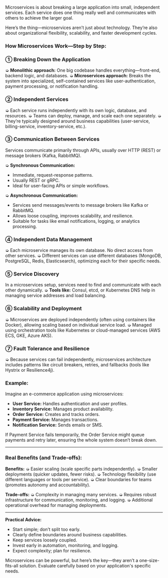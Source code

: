 Microservices is about breaking a large application into small, independent services. Each service does one thing really well and communicates with others to achieve the larger goal.

Here’s the thing—microservices aren’t just about technology. They’re also about organizational flexibility, scalability, and faster development cycles.

### How Microservices Work—Step by Step:

### ➀ Breaking Down the Application

➭ **Monolithic approach:** One big codebase handles everything—front-end, backend logic, and databases.
➭ **Microservices approach:** Breaks the system into specialized, self-contained services like user-authentication, payment processing, or notification handling.

### ➁ Independent Services

➭ Each service runs independently with its own logic, database, and resources.
➭ Teams can deploy, manage, and scale each one separately.
➭ They’re typically designed around business capabilities (user-service, billing-service, inventory-service, etc.).

### ➂ Communication Between Services

Services communicate primarily through APIs, usually over HTTP (REST) or message brokers (Kafka, RabbitMQ).

➭ **Synchronous Communication:**

* Immediate, request-response patterns.
* Usually REST or gRPC.
* Ideal for user-facing APIs or simple workflows.

➭ **Asynchronous Communication:**

* Services send messages/events to message brokers like Kafka or RabbitMQ.
* Allows loose coupling, improves scalability, and resilience.
* Suitable for tasks like email notifications, logging, or analytics processing.

### ➃ Independent Data Management

➭ Each microservice manages its own database. No direct access from other services.
➭ Different services can use different databases (MongoDB, PostgreSQL, Redis, Elasticsearch), optimizing each for their specific needs.

### ➄ Service Discovery

In a microservices setup, services need to find and communicate with each other dynamically.
➭ **Tools like:** Consul, etcd, or Kubernetes DNS help in managing service addresses and load balancing.

### ➅ Scalability and Deployment

➭ Microservices are deployed independently (often using containers like Docker), allowing scaling based on individual service load.
➭ Managed using orchestration tools like Kubernetes or cloud-managed services (AWS ECS, GKE, Azure AKS).

### ➆ Fault Tolerance and Resilience

➭ Because services can fail independently, microservices architecture includes patterns like circuit breakers, retries, and fallbacks (tools like Hystrix or Resilience4j).

### Example:

Imagine an e-commerce application using microservices:

* **User Service:** Handles authentication and user profiles.
* **Inventory Service:** Manages product availability.
* **Order Service:** Creates and tracks orders.
* **Payment Service:** Manages transactions.
* **Notification Service:** Sends emails or SMS.

If Payment Service fails temporarily, the Order Service might queue payments and retry later, ensuring the whole system doesn’t break down.

---

### Real Benefits (and Trade-offs):

**Benefits:**
➭ Easier scaling (scale specific parts independently).
➭ Smaller deployments (quicker updates, fewer risks).
➭ Technology flexibility (use different languages or tools per service).
➭ Clear boundaries for teams (promotes autonomy and accountability).

**Trade-offs:**
➭ Complexity in managing many services.
➭ Requires robust infrastructure for communication, monitoring, and logging.
➭ Additional operational overhead for managing deployments.

---

**Practical Advice:**

* Start simple; don’t split too early.
* Clearly define boundaries around business capabilities.
* Keep services loosely coupled.
* Invest early in automation, monitoring, and logging.
* Expect complexity; plan for resilience.

Microservices can be powerful, but here’s the key—they aren’t a one-size-fits-all solution. Evaluate carefully based on your application's specific needs.
